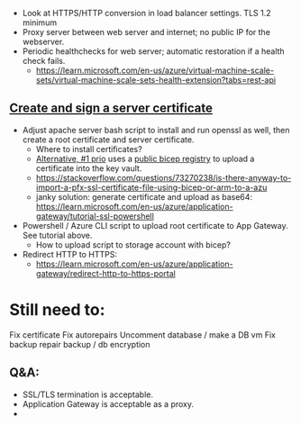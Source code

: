 * Look at HTTPS/HTTP conversion in load balancer settings. TLS 1.2 minimum
* Proxy server between web server and internet; no public IP for the webserver.
* Periodic healthchecks for web server; automatic restoration if a health check fails.
	* https://learn.microsoft.com/en-us/azure/virtual-machine-scale-sets/virtual-machine-scale-sets-health-extension?tabs=rest-api

## [Create and sign a server certificate](https://learn.microsoft.com/en-us/azure/application-gateway/self-signed-certificates#create-a-server-certificate)
* Adjust apache server bash script to install and run openssl as well, then create a root certificate and server certificate.
	* Where to install certificates?
	* [Alternative, #1 prio](https://github.com/azure/azure-quickstart-templates/tree/master/quickstarts/microsoft.resources/deployment-script-azcli-agw-certificates) uses a [public bicep registry](https://learn.microsoft.com/en-us/azure/azure-resource-manager/bicep/deployment-script-bicep) to upload a certificate into the key vault.
	* https://stackoverflow.com/questions/73270238/is-there-anyway-to-import-a-pfx-ssl-certificate-file-using-bicep-or-arm-to-a-azu
	* janky solution: generate certificate and upload as base64: https://learn.microsoft.com/en-us/azure/application-gateway/tutorial-ssl-powershell
* Powershell / Azure CLI script to upload root certificate to App Gateway. See tutorial above.
	* How to upload script to storage account with bicep?
* Redirect HTTP to HTTPS:
	* https://learn.microsoft.com/en-us/azure/application-gateway/redirect-http-to-https-portal

# Still need to:
Fix certificate
Fix autorepairs
Uncomment database / make a DB vm
Fix backup repair
backup / db encryption


## Q&A:
* SSL/TLS termination is acceptable.
* Application Gateway is acceptable as a proxy.
* 